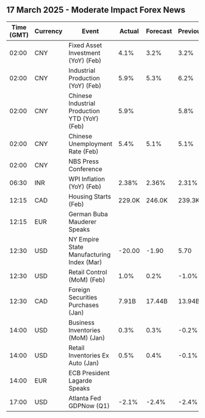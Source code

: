 ## 17 March 2025 - Moderate Impact Forex News

| Time (GMT) | Currency | Event | Actual | Forecast | Previous |
|------|----------|-------|--------|----------|----------|
| 02:00 | CNY | Fixed Asset Investment (YoY) (Feb) | 4.1% | 3.2% | 3.2% |
| 02:00 | CNY | Industrial Production (YoY) (Feb) | 5.9% | 5.3% | 6.2% |
| 02:00 | CNY | Chinese Industrial Production YTD (YoY) (Feb) | 5.9% |  | 5.8% |
| 02:00 | CNY | Chinese Unemployment Rate (Feb) | 5.4% | 5.1% | 5.1% |
| 02:00 | CNY | NBS Press Conference |  |  |  |
| 06:30 | INR | WPI Inflation (YoY) (Feb) | 2.38% | 2.36% | 2.31% |
| 12:15 | CAD | Housing Starts (Feb) | 229.0K | 246.0K | 239.3K |
| 12:15 | EUR | German Buba Mauderer Speaks |  |  |  |
| 12:30 | USD | NY Empire State Manufacturing Index (Mar) | -20.00 | -1.90 | 5.70 |
| 12:30 | USD | Retail Control (MoM) (Feb) | 1.0% | 0.2% | -1.0% |
| 12:30 | CAD | Foreign Securities Purchases (Jan) | 7.91B | 17.44B | 13.94B |
| 14:00 | USD | Business Inventories (MoM) (Jan) | 0.3% | 0.3% | -0.2% |
| 14:00 | USD | Retail Inventories Ex Auto (Jan) | 0.5% | 0.4% | -0.1% |
| 14:00 | EUR | ECB President Lagarde Speaks |  |  |  |
| 17:00 | USD | Atlanta Fed GDPNow (Q1) | -2.1% | -2.4% | -2.4% |
